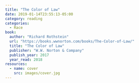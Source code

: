 ```yaml
---
title: "The Color of Law"
date: 2019-01-14T23:55:13-05:00
category: reading
categories:
  - Race
book:
  author: "Richard Rothstein"
  url: "https://books.wwnorton.com/books/The-Color-of-Law/"
  title: "The Color of Law"
  publisher: "W.W. Norton & Company"
  publish_year: 2017
  year_read: 2018
resources:
  - name: cover
    src: images/cover.jpg
---
```


